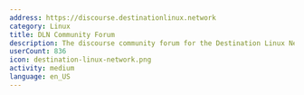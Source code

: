 ```yaml
---
address: https://discourse.destinationlinux.network
category: Linux
title: DLN Community Forum
description: The discourse community forum for the Destination Linux Network
userCount: 836
icon: destination-linux-network.png
activity: medium
language: en_US
---
```

